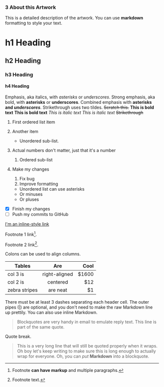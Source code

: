 ### 3 About this Artwork

This is a detailed description of the artwork. You can use **markdown** formatting to style your text.

# h1 Heading 
## h2 Heading
### h3 Heading
#### h4 Heading  


Emphasis, aka italics, with *asterisks* or _underscores_.
Strong emphasis, aka bold, with **asterisks** or __underscores__.
Combined emphasis with **asterisks and _underscores_**.
Strikethrough uses two tildes. ~~Scratch this.~~
**This is bold text**
__This is bold text__
*This is italic text*
_This is italic text_
~~Strikethrough~~

1. First ordered list item
2. Another item
    * Unordered sub-list.
1. Actual numbers don't matter, just that it's a number
    1. Ordered sub-list

1. Make my changes
    1. Fix bug
    2. Improve formatting
    * Unordered list can use asterisks
    - Or minuses
    + Or pluses

- [x] Finish my changes
- [ ] Push my commits to GitHub

[I'm an inline-style link](https://www.google.com)

Footnote 1 link[^first].

Footnote 2 link[^second].

[^first]: Footnote **can have markup**
    and multiple paragraphs.

[^second]: Footnote text.

Colons can be used to align columns.

| Tables        | Are           | Cool  |
| ------------- |:-------------:| -----:|
| col 3 is      | right-aligned | $1600 |
| col 2 is      | centered      |   $12 |
| zebra stripes | are neat      |    $1 |

There must be at least 3 dashes separating each header cell.
The outer pipes (|) are optional, and you don't need to make the
raw Markdown line up prettily. You can also use inline Markdown.

> Blockquotes are very handy in email to emulate reply text.
> This line is part of the same quote.

Quote break.

> This is a very long line that will still be quoted properly when it wraps. Oh boy let's keep writing to make sure this is long enough to actually wrap for everyone. Oh, you can *put* **Markdown** into a blockquote.

